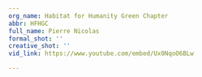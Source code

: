 ```yaml
---
org_name: Habitat for Humanity Green Chapter
abbr: HFHGC
full_name: Pierre Nicolas
formal_shot: ''
creative_shot: ''
vid_link: https://www.youtube.com/embed/Ux0NqoO6BLw

---
```

